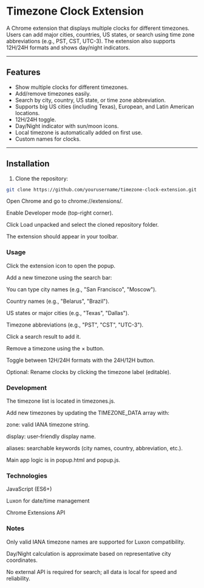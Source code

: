 # Timezone Clock Extension

A Chrome extension that displays multiple clocks for different timezones. Users can add major cities, countries, US states, or search using time zone abbreviations (e.g., PST, CST, UTC-3). The extension also supports 12H/24H formats and shows day/night indicators.

---

## Features

- Show multiple clocks for different timezones.
- Add/remove timezones easily.
- Search by city, country, US state, or time zone abbreviation.
- Supports big US cities (including Texas), European, and Latin American locations.
- 12H/24H toggle.
- Day/Night indicator with sun/moon icons.
- Local timezone is automatically added on first use.
- Custom names for clocks.

---

## Installation

1. Clone the repository:

```bash
git clone https://github.com/yourusername/timezone-clock-extension.git
```

Open Chrome and go to chrome://extensions/.

Enable Developer mode (top-right corner).

Click Load unpacked and select the cloned repository folder.

The extension should appear in your toolbar.

### Usage

Click the extension icon to open the popup.

Add a new timezone using the search bar:

You can type city names (e.g., "San Francisco", "Moscow").

Country names (e.g., "Belarus", "Brazil").

US states or major cities (e.g., "Texas", "Dallas").

Timezone abbreviations (e.g., "PST", "CST", "UTC-3").

Click a search result to add it.

Remove a timezone using the × button.

Toggle between 12H/24H formats with the 24H/12H button.

Optional: Rename clocks by clicking the timezone label (editable).

### Development

The timezone list is located in timezones.js.

Add new timezones by updating the TIMEZONE_DATA array with:

zone: valid IANA timezone string.

display: user-friendly display name.

aliases: searchable keywords (city names, country, abbreviation, etc.).

Main app logic is in popup.html and popup.js.

### Technologies

JavaScript (ES6+)

Luxon for date/time management

Chrome Extensions API

### Notes

Only valid IANA timezone names are supported for Luxon compatibility.

Day/Night calculation is approximate based on representative city coordinates.

No external API is required for search; all data is local for speed and reliability.
